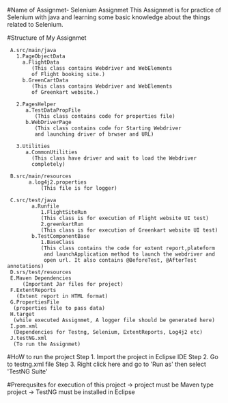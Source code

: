 
#Name of Assignmet- Selenium Assignmet
This Assignmet is for practice of Selenium with java
and learning some basic knowledge about the things 
related to Selenium.

#Structure of My Assignmet 

     A.src/main/java
       1.PageObjectData
         a.FlightData
            (This class contains Webdriver and WebElements
            of Flight booking site.)
         b.GreenCartData
            (This class contains Webdriver and WebElements
            of Greenkart website.) 

       2.PagesHelper
          a.TestDataPropFile
             (This class contains code for properties file)
          b.WebDriverPage
             (This class contains code for Starting Webdriver
             and launching driver of brwser and URL)   

       3.Utilities
          a.CommonUtilities
            (This class have driver and wait to load the Webdriver
            completely)

     B.src/main/resources
           a.log4j2.properties
               (This file is for logger) 
               
     C.src/test/java
            a.Runfile
               1.FlightSiteRun
               (This class is for execution of Flight website UI test)
               2.greenkartRun
               (This class is for execution of Greenkart website UI test)
            b.TestComponentBase
               1.BaseClass
               (This class contains the code for extent report,plateform
                and launchApplication method to launch the webdriver and 
                open url. It also contains @BeforeTest, @AfterTest annotations)
     D.srs/test/resources
     E.Maven Dependencies
         (Important Jar files for project)
     F.ExtentReports
       (Extent report in HTML format)
     G.PropertiesFile
      (properties file to pass data)
     H.target
      (while executed Assignmet, A logger file should be generated here)
     I.pom.xml
      (Dependencies for Testng, Selenium, ExtentReports, Log4j2 etc)
     J.testNG.xml
      (To run the Assignmet)


#HoW to run the project
Step 1. Import the project in Eclipse IDE
Step 2. Go to testng.xml file
Step 3. Right click here and go to 'Run as' 
         then select 'TestNG Suite'

#Prerequsites for execution of this project
-> project must be Maven type project
-> TestNG must be installed in Eclipse  
